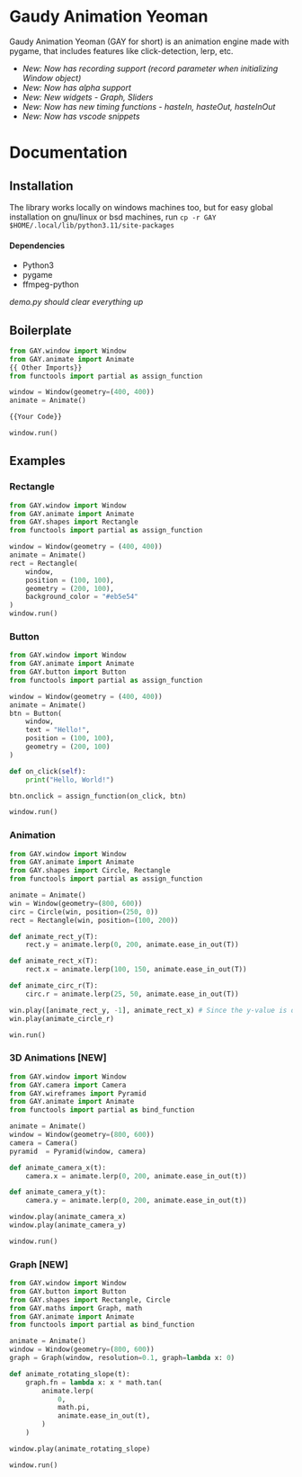 # Gaudy Animation Yeoman
Gaudy Animation Yeoman (GAY for short) is an animation engine made with pygame, that includes features like click-detection, lerp, etc.

- _New: Now has recording support (record parameter when initializing Window object)_
- _New: Now has alpha support_
- _New: New widgets - Graph, Sliders_
- _New: Now has new timing functions - hasteIn, hasteOut, hasteInOut_
- _New: Now has vscode snippets_

# Documentation
## Installation
The library works locally on windows machines too, but for easy global installation on gnu/linux or bsd machines, run `cp -r GAY $HOME/.local/lib/python3.11/site-packages`

#### Dependencies
- Python3
- pygame
- ffmpeg-python

_demo.py should clear everything up_

## Boilerplate
```py
from GAY.window import Window
from GAY.animate import Animate
{{ Other Imports}}
from functools import partial as assign_function

window = Window(geometry=(400, 400))
animate = Animate()

{{Your Code}}

window.run()
```

## Examples
### Rectangle
```py
from GAY.window import Window
from GAY.animate import Animate
from GAY.shapes import Rectangle
from functools import partial as assign_function

window = Window(geometry = (400, 400))
animate = Animate()
rect = Rectangle(
    window,
    position = (100, 100),
    geometry = (200, 100),
    background_color = "#eb5e54"
)
window.run()
```

### Button
```py
from GAY.window import Window
from GAY.animate import Animate
from GAY.button import Button
from functools import partial as assign_function

window = Window(geometry = (400, 400))
animate = Animate()
btn = Button(
    window,
    text = "Hello!",
    position = (100, 100),
    geometry = (200, 100)
)

def on_click(self):
    print("Hello, World!")

btn.onclick = assign_function(on_click, btn)

window.run()
```

### Animation
```py
from GAY.window import Window
from GAY.animate import Animate
from GAY.shapes import Circle, Rectangle
from functools import partial as assign_function

animate = Animate()
win = Window(geometry=(800, 600))
circ = Circle(win, position=(250, 0))
rect = Rectangle(win, position=(100, 200))

def animate_rect_y(T):
    rect.y = animate.lerp(0, 200, animate.ease_in_out(T))

def animate_rect_x(T):
    rect.x = animate.lerp(100, 150, animate.ease_in_out(T))

def animate_circ_r(T):
    circ.r = animate.lerp(25, 50, animate.ease_in_out(T))

win.play([animate_rect_y, -1], animate_rect_x) # Since the y-value is decreasing, we pass a list of [fn, direction], where direction = -1
win.play(animate_circle_r)

win.run()
```

### 3D Animations [NEW]

```py
from GAY.window import Window
from GAY.camera import Camera
from GAY.wireframes import Pyramid
from GAY.animate import Animate
from functools import partial as bind_function

animate = Animate()
window = Window(geometry=(800, 600))
camera = Camera()
pyramid  = Pyramid(window, camera)

def animate_camera_x(t):
    camera.x = animate.lerp(0, 200, animate.ease_in_out(t))

def animate_camera_y(t):
    camera.y = animate.lerp(0, 200, animate.ease_in_out(t))

window.play(animate_camera_x)
window.play(animate_camera_y)

window.run()
```

### Graph [NEW]
```py
from GAY.window import Window
from GAY.button import Button
from GAY.shapes import Rectangle, Circle
from GAY.maths import Graph, math
from GAY.animate import Animate
from functools import partial as bind_function

animate = Animate()
window = Window(geometry=(800, 600))
graph = Graph(window, resolution=0.1, graph=lambda x: 0)

def animate_rotating_slope(t):
    graph.fn = lambda x: x * math.tan(
        animate.lerp(
            0,
            math.pi,
            animate.ease_in_out(t),
        )
    )

window.play(animate_rotating_slope)

window.run()
```